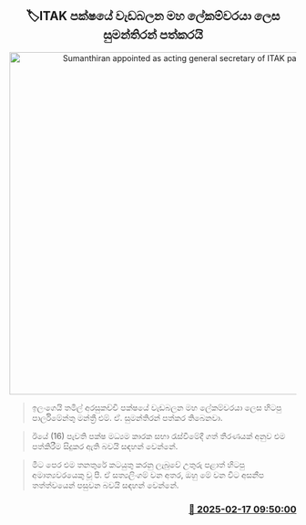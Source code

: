 <p align='center'><b><h2 align='center' title='Sumanthiran appointed as acting general secretary of ITAK party'>🏷ITAK පක්ෂයේ වැඩබලන මහ ලේකම්වරයා ලෙස සුමන්තිරන් පත්කරයි</h2></b></p>
<p align='center'><img src='https://helakuru.sgp1.cdn.digitaloceanspaces.com/esana/images/lib/sumanthiran-archived.jpg' width='600' alt='Sumanthiran appointed as acting general secretary of ITAK party'></p>

> ඉලංගෙයි තමිල් අරසුකච්චි පක්ෂයේ වැඩබලන මහ ලේකම්වරයා ලෙස හිටපු පාර්ලිමේන්තු මන්ත්‍රී එම්. ඒ. සුමන්තිරන් පත්කර තිබෙනවා.

> ඊයේ (16) පැවති පක්ෂ මධ්‍යම කාරක සභා රැස්වීමේදී ගත් තීරණයක් අනු​ව එම පත්කිරීම සිදුකර ඇති බවයි සඳහන් වෙන්නේ.

> මීට පෙර එම තනතුරේ කටයුතු කරනු ලැබුවේ උතුරු පළාත් හිටපු අමාත්‍යවරයෙකු වූ පී. ඒ සත්‍යලිංගම් වන අතර, ඔහු මේ වන විට අසනීප තත්ත්වයෙන් පසුවන බවයි සඳහන් වෙන්නේ.



<h3 align='right'><a href='https://www.helakuru.lk/esana/p/107505/'>📅 2025-02-17 09:50:00</a></h3>
